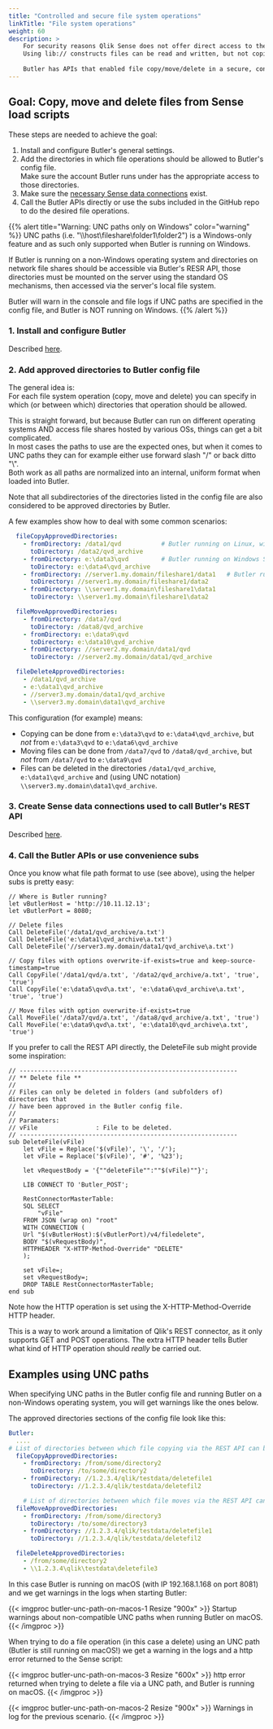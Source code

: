 ```yaml
---
title: "Controlled and secure file system operations"
linkTitle: "File system operations"
weight: 60
description: >
    For security reasons Qlik Sense does not offer direct access to the file system from load scripts.
    Using lib:// constructs files can be read and written, but not copied, moved or deleted.
      
    Butler has APIs that enabled file copy/move/delete in a secure, controlled way.
---
```


## Goal: Copy, move and delete files from Sense load scripts

These steps are needed to achieve the goal:

1. Install and configure Butler's general settings.
2. Add the directories in which file operations should be allowed to Butler's config file.  
   Make sure the account Butler runs under has the appropriate access to those directories.
3. Make sure the [necessary Sense data connections](/docs/getting-started/setup/data-connections) exist.
4. Call the Butler APIs directly or use the subs included in the GitHub repo to do the desired file operations.

{{% alert title="Warning: UNC paths only on Windows" color="warning" %}}
UNC paths (i.e. "\\\\host\\fileshare\\folder1\\folder2") is a Windows-only feature and as such only supported when Butler is running on Windows.  

If Butler is running on a non-Windows operating system and directories on network file shares should be accessible via Butler's RESR API, those directories must be mounted on the server using the standard OS mechanisms, then accessed via the server's local file system.

Butler will warn in the console and file logs if UNC paths are specified in the config file, and Butler is NOT running on Windows.
{{% /alert %}}

### 1. Install and configure Butler

Described [here](https://butler.ptarmiganlabs.com/docs/getting-started/setup/).

### 2. Add approved directories to Butler config file

The general idea is:  
For each file system operation (copy, move and delete) you can specify in which (or between which) directories that operation should be allowed.

This is straight forward, but because Butler can run on different operating systems AND access file shares hosted by various OSs, things can get a bit complicated.  
In most cases the paths to use are the expected ones, but when it comes to UNC paths they can for example either use forward slash "/" or back ditto "\\".  
Both work as all paths are normalized into an internal, uniform format when loaded into Butler.

Note that all subdirectories of the directories listed in the config file are also considered to be approved directories by Butler.

A few examples show how to deal with some common scenarios:

```yaml
  fileCopyApprovedDirectories:
    - fromDirectory: /data1/qvd           # Butler running on Linux, with either a local directory in /data1, or a remote fileshare mounted into /data1
      toDirectory: /data2/qvd_archive
    - fromDirectory: e:\data3\qvd         # Butler running on Windows Server, accessing files/directories in the local file system
      toDirectory: e:\data4\qvd_archive
    - fromDirectory: //server1.my.domain/fileshare1/data1   # Butler running on Windows server, accessing a SMB file share (which can be on a Windows or Linux server)
      toDirectory: //server1.my.domain/fileshare1/data2
    - fromDirectory: \\server1.my.domain\fileshare1\data1
      toDirectory: \\server1.my.domain\fileshare1\data2

  fileMoveApprovedDirectories:
    - fromDirectory: /data7/qvd
      toDirectory: /data8/qvd_archive
    - fromDirectory: e:\data9\qvd
      toDirectory: e:\data10\qvd_archive
    - fromDirectory: //server2.my.domain/data1/qvd
      toDirectory: //server2.my.domain/data1/qvd_archive

  fileDeleteApprovedDirectories:
    - /data1/qvd_archive
    - e:\data1\qvd_archive
    - //server3.my.domain/data1/qvd_archive
    - \\server3.my.domain\data1\qvd_archive
```

This configuration (for example) means:

- Copying can be done from `e:\data3\qvd` to `e:\data4\qvd_archive`, but *not* from `e:\data3\qvd` to `e:\data6\qvd_archive`
- Moving files can be done from `/data7/qvd` to `/data8/qvd_archive`, but *not* from `/data7/qvd` to `e:\data9\qvd`
- Files can be deleted in the directories `/data1/qvd_archive`, `e:\data1\qvd_archive` and (using UNC notation) `\\server3.my.domain\data1\qvd_archive`.

### 3. Create Sense data connections used to call Butler's REST API

Described [here](/docs/getting-started/setup/data-connections/).

### 4. Call the Butler APIs or use convenience subs

Once you know what file path format to use (see above), using the helper subs is pretty easy:

```
// Where is Butler running?
let vButlerHost = 'http://10.11.12.13';
let vButlerPort = 8080;

// Delete files
Call DeleteFile('/data1/qvd_archive/a.txt')
Call DeleteFile('e:\data1\qvd_archive\a.txt')
Call DeleteFile('//server3.my.domain/data1/qvd_archive\a.txt')

// Copy files with options overwrite-if-exists=true and keep-source-timestamp=true
Call CopyFile('/data1/qvd/a.txt', '/data2/qvd_archive/a.txt', 'true', 'true')
Call CopyFile('e:\data5\qvd\a.txt', 'e:\data6\qvd_archive\a.txt', 'true', 'true')

// Move files with option overwrite-if-exists=true
Call MoveFile('/data7/qvd/a.txt', '/data8/qvd_archive/a.txt', 'true')
Call MoveFile('e:\data9\qvd\a.txt', 'e:\data10\qvd_archive\a.txt', 'true')

```

If you prefer to call the REST API directly, the DeleteFile sub might provide some inspiration:

```
// ------------------------------------------------------------
// ** Delete file **
//
// Files can only be deleted in folders (and subfolders of) directories that 
// have been approved in the Butler config file.
//
// Paramaters:
// vFile                : File to be deleted. 
// ------------------------------------------------------------
sub DeleteFile(vFile)
    let vFile = Replace('$(vFile)', '\', '/');
    let vFile = Replace('$(vFile)', '#', '%23');

    let vRequestBody = '{""deleteFile"":""$(vFile)""}';

    LIB CONNECT TO 'Butler_POST';

    RestConnectorMasterTable:
    SQL SELECT 
        "vFile"
    FROM JSON (wrap on) "root"
    WITH CONNECTION (
    Url "$(vButlerHost):$(vButlerPort)/v4/filedelete",
    BODY "$(vRequestBody)",
    HTTPHEADER "X-HTTP-Method-Override" "DELETE"
    );

    set vFile=;
    set vRequestBody=;
    DROP TABLE RestConnectorMasterTable;
end sub
```

Note how the HTTP operation is set using the X-HTTP-Method-Override HTTP header.

This is a way to work around a limitation of Qlik's REST connector, as it only supports GET and POST operations. The extra HTTP header tells Butler what kind of HTTP operation should *really* be carried out.

## Examples using UNC paths

When specifying UNC paths in the Butler config file and running Butler on a non-Windows operating system, you will get warnings like the ones below.  

The approved directories sections of the config file look like this:

```yaml
Butler:
  ....
# List of directories between which file copying via the REST API can be done.
  fileCopyApprovedDirectories:
    - fromDirectory: /from/some/directory2
      toDirectory: /to/some/directory2
    - fromDirectory: //1.2.3.4/qlik/testdata/deletefile1
      toDirectory: //1.2.3.4/qlik/testdata/deletefil2

    # List of directories between which file moves via the REST API can be done.
  fileMoveApprovedDirectories:
    - fromDirectory: /from/some/directory3
      toDirectory: /to/some/directory3
    - fromDirectory: //1.2.3.4/qlik/testdata/deletefile1
      toDirectory: //1.2.3.4/qlik/testdata/deletefil2

  fileDeleteApprovedDirectories:
    - /from/some/directory2
    - \\1.2.3.4\qlik\testdata\deletefile3
```

In this case Butler is running on macOS (with IP 192.168.1.168 on port 8081) and we get warnings in the logs when starting Butler:

{{< imgproc butler-unc-path-on-macos-1 Resize "900x" >}}
Startup warnings about non-compatible UNC paths when running Butler on macOS.
{{< /imgproc >}}

When trying to do a file operation (in this case a delete) using an UNC path (Butler is still running on macOS!) we get a warning in the logs and a http error returned to the Sense script:

{{< imgproc butler-unc-path-on-macos-3 Resize "600x" >}}
http error returned when trying to delete a file via a UNC path, and Butler is running on macOS.
{{< /imgproc >}}

{{< imgproc butler-unc-path-on-macos-2 Resize "900x" >}}
Warnings in log for the previous scenario.
{{< /imgproc >}}

